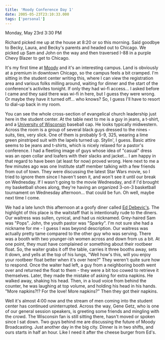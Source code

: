 ```yaml
---
title: 'Moody Conference Day 1'
date: 2005-05-23T23:10:33.000
tags: ['personal']
---
```


Monday, May 23rd 3:30 PM

Richard picked me up at the house at 8:20 or so this morning. Said goodbye to Becky, Laura, and Becky's parents and headed out to Chicago. We picked up Sam and John on the way and then traversed I-88 in a purple Chevy Blazer to get to Chicago.

It's my first time at [Moody](http://www.moody.edu) and it's an interesting campus. Land is obviously at a premium in downtown Chicago, so the campus feels a bit cramped. I'm sitting in the student center writing this, where I can view the registration area and various folks milling around, waiting for dinner and the start of the conference's activites tonight. If only they had wi-fi access... I asked before I came and they said there was wi-fi in here, but I guess they were wrong. Or maybe they have it turned off... who knows? So, I guess I'll have to resort to dial-up back in my room.

You can see the whole cross-section of evangelical church leadership just here in the student center. At the table next to me is a guy in jeans, a t-shirt, and a [University of Wisconsin](http://www.wisc.edu) baseball cap. He looks typically midwestern. Across the room is a group of several black guys dressed to the nines - suits, ties, very slick. One of them is probably 5-9, 325, wearing a lime green pinstriped suit with the lapels turned up. Stylin', I guess. Basic attire seems to be jeans and t-shirts, which is nicely relaxed for a pastor's conference. I had a fleeting image of guys whose idea of "casual" dress was an open collar and loafers with their slacks and jacket... I am happy in that regard to have been (at least for now) proved wrong. Here next to me a few minutes ago was one Institute staff member talking with a few friends from out of town. They were discussing the latest Star Wars movie, so I tried to ignore them since I haven't seen it, and won't see it until our break on Wednesday. If I wasn't going to the movie Wednesday, and if I'd brought my basketball shoes along, they're having an organized 3-on-3 basketball tournament on Wednesday afternoon... that could be fun. Oh well, maybe next time I come.

We had a late lunch this afternoon at a goofy diner called [Ed Debevic's](http://featuredfoods.com/cgi-local/SoftCart.exe/a-store/c-Ed_DebevicAns.shtml?E+scstore+debevic). The highlight of this place is the waitstaff that is intentionally rude to the diners. Our waitress was sullen, cynical, and had us nicknamed. Grey-haired Sam was "Pops". John, the youth pastor was "Sparky". I'm not sure she had a nickname for me - I guess I was beyond description. Our waitress was actually pretty tame compared to the other guy who was serving. There was a booth with two younger-ish women across and down from us a bit. At one point, they must have complained or something about their rootbeer float. So, the waiter grabs it off the table, carries it three booths away, sets it down, and yells at the top of his lungs, "Well how's this, will you enjoy your rootbeer float better when it's over here?" They weren't quite sure how to respond. Once the waiter had left, a guy from a neighboring booth went over and returned the float to them - they were a bit too cowed to retrieve it themselves. Later, they made the mistake of asking for extra napkins. He walked away, shaking his head. Then, in a loud voice from behind the counter, he was laughing at top volume, and holding his head in his hands. "More napkins?!? For the love! More napkins?" Then they got their napkins.

Well it's almost 4:00 now and the stream of men coming into the student center has continued uninterrupted. Across the way, Gene Getz, who is one of our general session speakers, is greeting some friends and mingling with the crowd. The Wisconsin fan is still sitting there, hasn't moved or spoken since I sat down. Two guys behind me are discussing the future of Moody Broadcasting. Just another day in the big city. Dinner is in two shifts, and ours starts in half an hour. Like I need it after the cheese burger from Ed's.
